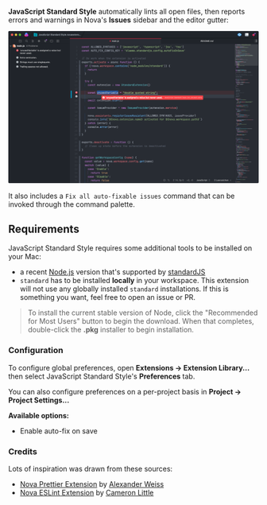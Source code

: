 <!--
👋 Hello! As Nova users browse the extensions library, a good README can help them understand what your extension does, how it works, and what setup or configuration it may require.

Not every extension will need every item described below. Use your best judgement when deciding which parts to keep to provide the best experience for your new users.

💡 Quick Tip! As you edit this README template, you can preview your changes by selecting **Extensions → Activate Project as Extension**, opening the Extension Library, and selecting "JavaScript Standard Style" in the sidebar.

Let's get started!
-->

<!--
🎈 Include a brief description of the features your extension provides. For example:
-->

**JavaScript Standard Style** automatically lints all open files, then reports errors and warnings in Nova's **Issues** sidebar and the editor gutter:

<!--
🎈 It can also be helpful to include a screenshot or GIF showing your extension in action:
-->

![Screenshot of Nova.app running the JavaScript Standard Style extension](Images/screenshot.png)

It also includes a `Fix all auto-fixable issues` command that can be invoked through the command palette.

## Requirements

<!--
🎈 If your extension depends on external processes or tools that users will need to have, it's helpful to list those and provide links to their installers:
-->

JavaScript Standard Style requires some additional tools to be installed on your Mac:

- a recent [Node.js](https://nodejs.org) version that's supported by [standardJS](https://standardjs.com)
- `standard` has to be installed **locally** in your workspace. This extension will not use any globally installed `standard` installations. If this is something you want, feel free to open an issue or PR.

<!--
✨ Providing tips, tricks, or other guides for installing or configuring external dependencies can go a long way toward helping your users have a good setup experience:
-->

> To install the current stable version of Node, click the "Recommended for Most Users" button to begin the download. When that completes, double-click the **.pkg** installer to begin installation.

### Configuration

<!--
🎈 If your extension offers global- or workspace-scoped preferences, consider pointing users toward those settings. For example:
-->

To configure global preferences, open **Extensions → Extension Library...** then select JavaScript Standard Style's **Preferences** tab.

You can also configure preferences on a per-project basis in **Project → Project Settings...**

**Available options:**

- Enable auto-fix on save

<!--
👋 That's it! Happy developing!

P.S. If you'd like, you can remove these comments before submitting your extension 😉
-->

### Credits

Lots of inspiration was drawn from these sources:

- [Nova Prettier Extension](https://github.com/alexanderweiss/nova-prettier) by [Alexander Weiss](https://github.com/alexanderweiss)
- [Nova ESLint Extension](https://github.com/apexskier/nova-eslint) by [Cameron Little](https://github.com/apexskier)
